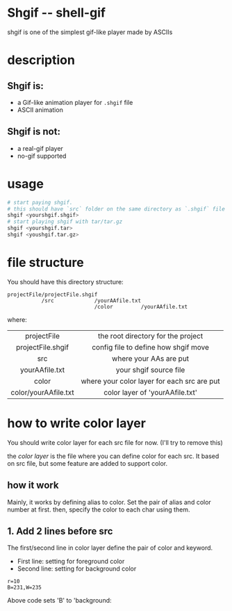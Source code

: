 # Shgif -- shell-gif

shgif is one of the simplest gif-like player made by ASCIIs

# description

## Shgif is:

  * a Gif-like animation player for `.shgif` file
  * ASCII animation

## Shgif is not:

  * a real-gif player
  * no-gif supported

# usage

```bash
# start paying shgif.
# this should have `src` folder on the same directory as `.shgif` file
shgif <yourshgif.shgif>
# start playing shgif with tar/tar.gz
shgif <yourshgif.tar>
shgif <youshgif.tar.gz>
```


# file structure

You should have this directory structure:

```
projectFile/projectFile.shgif
           /src             /yourAAfile.txt
                            /color         /yourAAfile.txt
```

where:

| | |
|:-:|:-:|
| projectFile | the root directory for the project |
| projectFile.shgif | config file to define how shgif move |
| src | where your AAs are put |
| yourAAfile.txt | your shgif source file |
| color | where your color layer for each src are put |
| color/yourAAfile.txt | color layer of 'yourAAfile.txt' |


# how to write color layer

You should write color layer for each src file for now.
(I'll try to remove this)

the *color layer* is the file where you can define color for each src.
It based on src file, but some feature are added to support color.

## how it work

Mainly, it works by defining alias to color.
Set the pair of alias and color number at first.
then, specify the color to each char using them.

## 1. Add 2 lines before src

The first/second line in color layer define the pair of color and keyword.

* First line: setting for foreground color
* Second line: setting for background color

```
r=10
B=231,W=235
```

Above code sets 'B' to 'background:
